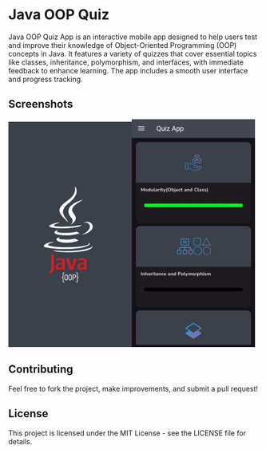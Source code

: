# Java OOP Quiz

Java OOP Quiz App is an interactive mobile app designed to help users test and improve their knowledge of Object-Oriented Programming (OOP) concepts in Java. It features a variety of quizzes that cover essential topics like classes, inheritance, polymorphism, and interfaces, with immediate feedback to enhance learning. The app includes a smooth user interface and progress tracking.


## Screenshots


<img src="fastlane/metadata/android/en-US/images/phoneScreenshots/1.jpg" width=49% /><img src="fastlane/metadata/android/en-US/images/phoneScreenshots/2.jpg" width=49% />

## Contributing
Feel free to fork the project, make improvements, and submit a pull request!

## License
This project is licensed under the MIT License - see the LICENSE file for details.